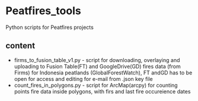 # Peatfires_tools
Python scripts for Peatfires projects
## content
- firms_to_fusion_table_v1.py - script for downloading, overlaying and uploading to Fusion Table(FT) and GoogleDrive(GD) fires data (from Firms) for Indonesia peatlands (GlobalForestWatch), FT andGD has to be open for access and editing for e-mail from .json key file
- count_fires_in_polygons.py - script for ArcMap(arcpy) for counting points fire data  inside polygons, with firs and last fire occureience dates
